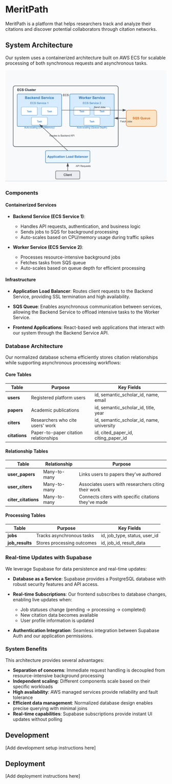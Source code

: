 # MeritPath

MeritPath is a platform that helps researchers track and analyze their citations and discover potential collaborators through citation networks.

## System Architecture

Our system uses a containerized architecture built on AWS ECS for scalable processing of both synchronous requests and asynchronous tasks.

![System Architecture Diagram](docs/static/img/architecture.png)

### Components

#### Containerized Services
- **Backend Service (ECS Service 1)**: 
  - Handles API requests, authentication, and business logic
  - Sends jobs to SQS for background processing
  - Auto-scales based on CPU/memory usage during traffic spikes

- **Worker Service (ECS Service 2)**: 
  - Processes resource-intensive background jobs
  - Fetches tasks from SQS queue
  - Auto-scales based on queue depth for efficient processing

#### Infrastructure
- **Application Load Balancer**: Routes client requests to the Backend Service, providing SSL termination and high availability.

- **SQS Queue**: Enables asynchronous communication between services, allowing the Backend Service to offload intensive tasks to the Worker Service.

- **Frontend Applications**: React-based web applications that interact with our system through the Backend Service API.

### Database Architecture

Our normalized database schema efficiently stores citation relationships while supporting asynchronous processing workflows:

#### Core Tables

| Table | Purpose | Key Fields |
|-------|---------|------------|
| **users** | Registered platform users | id, semantic_scholar_id, name, email |
| **papers** | Academic publications | id, semantic_scholar_id, title, year |
| **citers** | Researchers who cite users' work | id, semantic_scholar_id, name, university |
| **citations** | Paper-to-paper citation relationships | id, cited_paper_id, citing_paper_id |

#### Relationship Tables

| Table | Relationship | Purpose |
|-------|-------------|---------|
| **user_papers** | Many-to-many | Links users to papers they've authored |
| **user_citers** | Many-to-many | Associates users with researchers citing their work |
| **citer_citations** | Many-to-many | Connects citers with specific citations they've made |

#### Processing Tables

| Table | Purpose | Key Fields |
|-------|---------|------------|
| **jobs** | Tracks asynchronous tasks | id, job_type, status, user_id |
| **job_results** | Stores processing outcomes | id, job_id, result_data |

### Real-time Updates with Supabase

We leverage Supabase for data persistence and real-time updates:

- **Database as a Service**: Supabase provides a PostgreSQL database with robust security features and API access.

- **Real-time Subscriptions**: Our frontend subscribes to database changes, enabling live updates when:
  - Job statuses change (pending → processing → completed)
  - New citation data becomes available
  - User profile information is updated

- **Authentication Integration**: Seamless integration between Supabase Auth and our application permissions.

### System Benefits

This architecture provides several advantages:
- **Separation of concerns**: Immediate request handling is decoupled from resource-intensive background processing
- **Independent scaling**: Different components scale based on their specific workloads
- **High availability**: AWS managed services provide reliability and fault tolerance
- **Efficient data management**: Normalized database design enables precise querying with minimal joins
- **Real-time capabilities**: Supabase subscriptions provide instant UI updates without polling

## Development

[Add development setup instructions here]

## Deployment

[Add deployment instructions here]